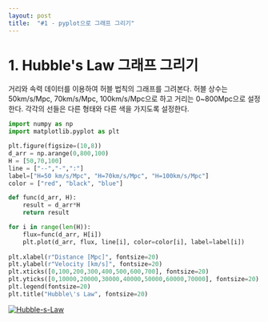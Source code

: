 ```yaml
---
layout: post
title:  "#1 - pyplot으로 그래프 그리기"
---
```


# 1. Hubble's Law 그래프 그리기

거리와 속력 데이터를 이용하여 허블 법칙의 그래프를 그려본다. 허블 상수는 50km/s/Mpc, 70km/s/Mpc, 100km/s/Mpc으로 하고 거리는 0~800Mpc으로 설정한다. 각각의 선들은 다른 형태와 다른 색을 가지도록 설정한다.

```python
import numpy as np
import matplotlib.pyplot as plt

plt.figure(figsize=(10,8))
d_arr = np.arange(0,800,100)
H = [50,70,100]
line = ["--","-",":"]
label=["H=50 km/s/Mpc", "H=70km/s/Mpc", "H=100km/s/Mpc"]
color = ["red", "black", "blue"]

def func(d_arr, H):
    result = d_arr*H
    return result

for i in range(len(H)):
    flux=func(d_arr, H[i])
    plt.plot(d_arr, flux, line[i], color=color[i], label=label[i])
        
plt.xlabel(r"Distance [Mpc]", fontsize=20)
plt.ylabel(r"Velocity [km/s]", fontsize=20)
plt.xticks([0,100,200,300,400,500,600,700], fontsize=20)
plt.yticks([0,10000,20000,30000,40000,50000,60000,70000], fontsize=20)
plt.legend(fontsize=20)
plt.title("Hubble\'s Law", fontsize=20)
```

<a href="https://ibb.co/9ZZtkXm"><img src="https://i.ibb.co/FHHVLvk/Hubble-s-Law.png" alt="Hubble-s-Law" border="0"></a>
